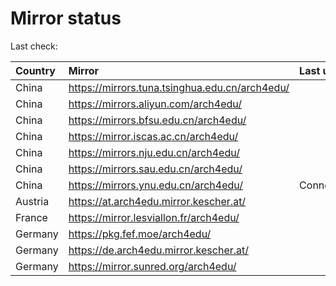 <script src="./time.js"></script>
# Mirror status
Last check: <script type="text/javascript">localize(1686222906.8857133);</script>

|Country|Mirror|Last update|
|:------|:-----|:----------|
|China|https://mirrors.tuna.tsinghua.edu.cn/arch4edu/|<script type="text/javascript">localize(1686162581);</script>|
|China|https://mirrors.aliyun.com/arch4edu/|<script type="text/javascript">localize(1686119413);</script>|
|China|https://mirrors.bfsu.edu.cn/arch4edu/|<script type="text/javascript">localize(1686162581);</script>|
|China|https://mirror.iscas.ac.cn/arch4edu/|<script type="text/javascript">localize(1686206023);</script>|
|China|https://mirrors.nju.edu.cn/arch4edu/|<script type="text/javascript">localize(1686162581);</script>|
|China|https://mirrors.sau.edu.cn/arch4edu/|<script type="text/javascript">localize(1673850842);</script>|
|China|https://mirrors.ynu.edu.cn/arch4edu/|ConnectTimeout|
|Austria|https://at.arch4edu.mirror.kescher.at/|<script type="text/javascript">localize(1686162581);</script>|
|France|https://mirror.lesviallon.fr/arch4edu/|<script type="text/javascript">localize(1686162581);</script>|
|Germany|https://pkg.fef.moe/arch4edu/|<script type="text/javascript">localize(1686162581);</script>|
|Germany|https://de.arch4edu.mirror.kescher.at/|<script type="text/javascript">localize(1686162581);</script>|
|Germany|https://mirror.sunred.org/arch4edu/|<script type="text/javascript">localize(1686162581);</script>|

<script src="./tablefilter/tablefilter.js"></script>
<script src="./table.js"></script>
